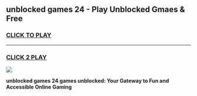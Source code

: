 
## unblocked games 24 - Play Unblocked Gmaes & Free
<h3>
<a href="https://premium.freeplayer.one?title=unblocked_games_24&ref=20F">CLICK TO PLAY</a></h3>
<hr>

<h3>
<a href="https://premium.freeplayer.one?title=unblocked_games_24&ref=20F">CLICK 2 PLAY</a>
  
</h3>

<a href="https://premium.freeplayer.one?title=unblocked_games_24&ref=20F/"><img src="https://clearcache.store/games.png"></a>


**unblocked games 24 games unblocked: Your Gateway to Fun and Accessible Online Gaming**

